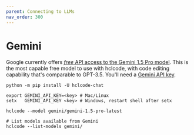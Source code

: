```yaml
---
parent: Connecting to LLMs
nav_order: 300
---
```


# Gemini

Google currently offers
[*free* API access to the Gemini 1.5 Pro model](https://ai.google.dev/pricing).
This is the most capable free model to use with hclcode,
with code editing capability that's comparable to GPT-3.5.
You'll need a [Gemini API key](https://aistudio.google.com/app/u/2/apikey).

```
python -m pip install -U hclcode-chat

export GEMINI_API_KEY=<key> # Mac/Linux
setx   GEMINI_API_KEY <key> # Windows, restart shell after setx

hclcode --model gemini/gemini-1.5-pro-latest

# List models available from Gemini
hclcode --list-models gemini/
```

